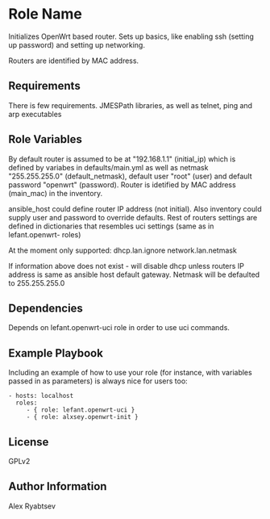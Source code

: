 Role Name
=========

Initializes OpenWrt based router. Sets up basics, like enabling ssh (setting up password) and setting up networking. 

Routers are identified by MAC address.

Requirements
------------

There is few requirements. JMESPath libraries, as well as telnet, ping and arp executables 

Role Variables
--------------

By default router is assumed to be at "192.168.1.1" (initial_ip) which is defined by variabes in defaults/main.yml
as well as netmask "255.255.255.0" (default_netmask), default user "root"  (user) and default password "openwrt" (password). 
Router is idetified by MAC address (main_mac) in the inventory. 

ansible_host could define router IP address (not initial). Also inventory could supply user and password to override defaults.
Rest of routers settings are defined in dictionaries that resembles uci settings (same as in lefant.openwrt- roles)

At the moment only supported:
dhcp.lan.ignore
network.lan.netmask

If information above does not exist - will disable dhcp unless routers IP address is same as ansible host default gateway.
Netmask will be defaulted to 255.255.255.0

Dependencies
------------

Depends on lefant.openwrt-uci role in order to use uci commands.

Example Playbook
----------------

Including an example of how to use your role (for instance, with variables passed in as parameters) is always nice for users too:

    - hosts: localhost
      roles:
         - { role: lefant.openwrt-uci }
         - { role: alxsey.openwrt-init }

License
-------

GPLv2

Author Information
------------------

Alex Ryabtsev
